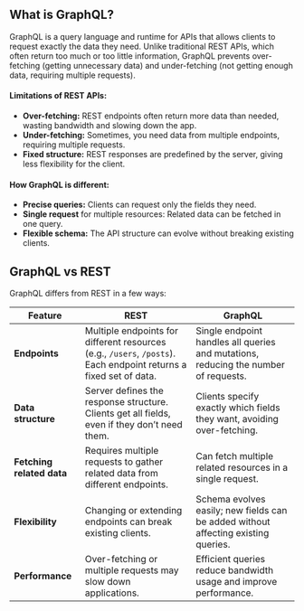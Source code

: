 ## What is GraphQL?

GraphQL is a query language and runtime for APIs that allows clients to request exactly the data they need. Unlike traditional REST APIs, which often return too much or too little information, GraphQL prevents over-fetching (getting unnecessary data) and under-fetching (not getting enough data, requiring multiple requests).

#### Limitations of REST APIs:

- **Over-fetching:** REST endpoints often return more data than needed, wasting bandwidth and slowing down the app.
- **Under-fetching:** Sometimes, you need data from multiple endpoints, requiring multiple requests.
- **Fixed structure:** REST responses are predefined by the server, giving less flexibility for the client.

#### How GraphQL is different:

- **Precise queries:** Clients can request only the fields they need.
- **Single request** for multiple resources: Related data can be fetched in one query.
- **Flexible schema:** The API structure can evolve without breaking existing clients.

## GraphQL vs REST

GraphQL differs from REST in a few ways:

| Feature                   | REST                                                                                                              | GraphQL                                                                             |
| ------------------------- | ----------------------------------------------------------------------------------------------------------------- | ----------------------------------------------------------------------------------- |
| **Endpoints**             | Multiple endpoints for different resources (e.g., `/users`, `/posts`). Each endpoint returns a fixed set of data. | Single endpoint handles all queries and mutations, reducing the number of requests. |
| **Data structure**        | Server defines the response structure. Clients get all fields, even if they don’t need them.                      | Clients specify exactly which fields they want, avoiding over-fetching.             |
| **Fetching related data** | Requires multiple requests to gather related data from different endpoints.                                       | Can fetch multiple related resources in a single request.                           |
| **Flexibility**           | Changing or extending endpoints can break existing clients.                                                       | Schema evolves easily; new fields can be added without affecting existing queries.  |
| **Performance**           | Over-fetching or multiple requests may slow down applications.                                                    | Efficient queries reduce bandwidth usage and improve performance.                   |
